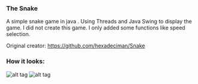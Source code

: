 ### The Snake

A simple snake game in java .
Using Threads and Java Swing to display the game.
I did not create this game. I only added some functions like speed selection.

Original creator: https://github.com/hexadeciman/Snake

### How it looks:
![alt tag](https://imgur.com/Btc5IOr)
![alt tag](https://i.imgur.com/RVxiGad.png)



